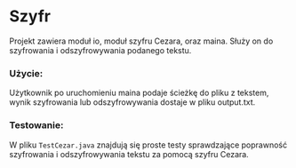 # Szyfr
Projekt zawiera moduł io, moduł szyfru Cezara, oraz maina. Służy on do
szyfrowania i odszyfrowywania podanego tekstu.
### Użycie:
Użytkownik po uruchomieniu maina podaje ścieżkę do pliku z tekstem, wynik
szyfrowania lub odszyfrowywania dostaje w pliku output.txt.
### Testowanie:
W pliku `TestCezar.java` znajdują się proste testy sprawdzające poprawność 
szyfrowania i odszyfrowywania tekstu za pomocą szyfru Cezara.